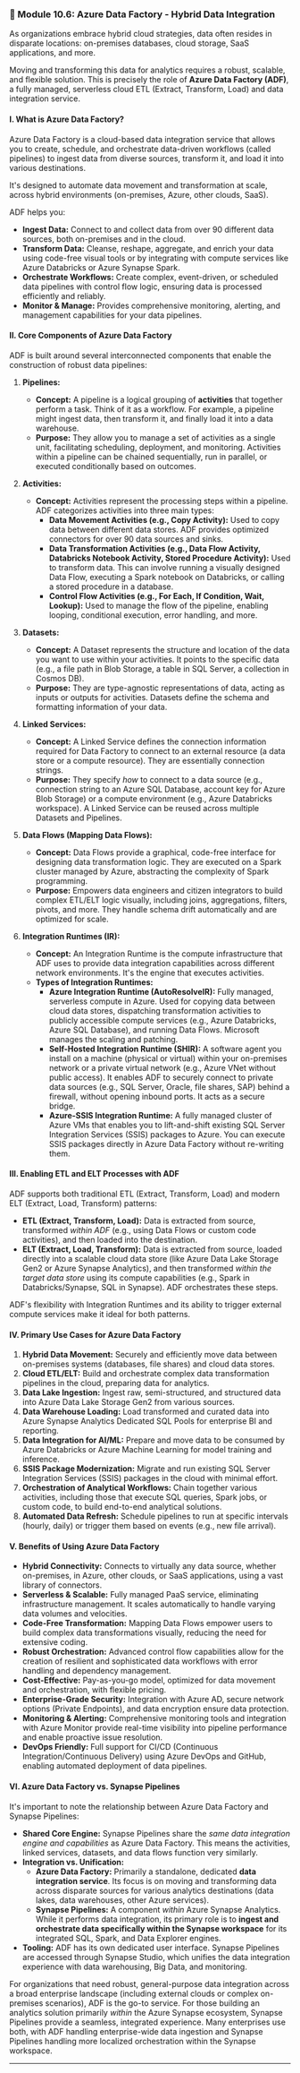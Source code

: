 ### **🔗 Module 10.6: Azure Data Factory - Hybrid Data Integration**

As organizations embrace hybrid cloud strategies, data often resides in disparate locations: on-premises databases, cloud storage, SaaS applications, and more. 

Moving and transforming this data for analytics requires a robust, scalable, and flexible solution. This is precisely the role of **Azure Data Factory (ADF)**, a fully managed, serverless cloud ETL (Extract, Transform, Load) and data integration service.

#### **I. What is Azure Data Factory?**

Azure Data Factory is a cloud-based data integration service that allows you to create, schedule, and orchestrate data-driven workflows (called pipelines) to ingest data from diverse sources, transform it, and load it into various destinations. 

It's designed to automate data movement and transformation at scale, across hybrid environments (on-premises, Azure, other clouds, SaaS).

ADF helps you:
* **Ingest Data:** Connect to and collect data from over 90 different data sources, both on-premises and in the cloud.
* **Transform Data:** Cleanse, reshape, aggregate, and enrich your data using code-free visual tools or by integrating with compute services like Azure Databricks or Azure Synapse Spark.
* **Orchestrate Workflows:** Create complex, event-driven, or scheduled data pipelines with control flow logic, ensuring data is processed efficiently and reliably.
* **Monitor & Manage:** Provides comprehensive monitoring, alerting, and management capabilities for your data pipelines.

#### **II. Core Components of Azure Data Factory**

ADF is built around several interconnected components that enable the construction of robust data pipelines:

1.  **Pipelines:**
    * **Concept:** A pipeline is a logical grouping of **activities** that together perform a task. Think of it as a workflow. For example, a pipeline might ingest data, then transform it, and finally load it into a data warehouse.
    * **Purpose:** They allow you to manage a set of activities as a single unit, facilitating scheduling, deployment, and monitoring. Activities within a pipeline can be chained sequentially, run in parallel, or executed conditionally based on outcomes.

2.  **Activities:**
    * **Concept:** Activities represent the processing steps within a pipeline. ADF categorizes activities into three main types:
        * **Data Movement Activities (e.g., Copy Activity):** Used to copy data between different data stores. ADF provides optimized connectors for over 90 data sources and sinks.
        * **Data Transformation Activities (e.g., Data Flow Activity, Databricks Notebook Activity, Stored Procedure Activity):** Used to transform data. This can involve running a visually designed Data Flow, executing a Spark notebook on Databricks, or calling a stored procedure in a database.
        * **Control Flow Activities (e.g., For Each, If Condition, Wait, Lookup):** Used to manage the flow of the pipeline, enabling looping, conditional execution, error handling, and more.

3.  **Datasets:**
    * **Concept:** A Dataset represents the structure and location of the data you want to use within your activities. It points to the specific data (e.g., a file path in Blob Storage, a table in SQL Server, a collection in Cosmos DB).
    * **Purpose:** They are type-agnostic representations of data, acting as inputs or outputs for activities. Datasets define the schema and formatting information of your data.

4.  **Linked Services:**
    * **Concept:** A Linked Service defines the connection information required for Data Factory to connect to an external resource (a data store or a compute resource). They are essentially connection strings.
    * **Purpose:** They specify *how* to connect to a data source (e.g., connection string to an Azure SQL Database, account key for Azure Blob Storage) or a compute environment (e.g., Azure Databricks workspace). A Linked Service can be reused across multiple Datasets and Pipelines.

5.  **Data Flows (Mapping Data Flows):**
    * **Concept:** Data Flows provide a graphical, code-free interface for designing data transformation logic. They are executed on a Spark cluster managed by Azure, abstracting the complexity of Spark programming.
    * **Purpose:** Empowers data engineers and citizen integrators to build complex ETL/ELT logic visually, including joins, aggregations, filters, pivots, and more. They handle schema drift automatically and are optimized for scale.

6.  **Integration Runtimes (IR):**
    * **Concept:** An Integration Runtime is the compute infrastructure that ADF uses to provide data integration capabilities across different network environments. It's the engine that executes activities.
    * **Types of Integration Runtimes:**
        * **Azure Integration Runtime (AutoResolveIR):** Fully managed, serverless compute in Azure. Used for copying data between cloud data stores, dispatching transformation activities to publicly accessible compute services (e.g., Azure Databricks, Azure SQL Database), and running Data Flows. Microsoft manages the scaling and patching.
        * **Self-Hosted Integration Runtime (SHIR):** A software agent you install on a machine (physical or virtual) within your on-premises network or a private virtual network (e.g., Azure VNet without public access). It enables ADF to securely connect to private data sources (e.g., SQL Server, Oracle, file shares, SAP) behind a firewall, without opening inbound ports. It acts as a secure bridge.
        * **Azure-SSIS Integration Runtime:** A fully managed cluster of Azure VMs that enables you to lift-and-shift existing SQL Server Integration Services (SSIS) packages to Azure. You can execute SSIS packages directly in Azure Data Factory without re-writing them.

#### **III. Enabling ETL and ELT Processes with ADF**

ADF supports both traditional ETL (Extract, Transform, Load) and modern ELT (Extract, Load, Transform) patterns:

* **ETL (Extract, Transform, Load):** Data is extracted from source, transformed *within ADF* (e.g., using Data Flows or custom code activities), and then loaded into the destination.
* **ELT (Extract, Load, Transform):** Data is extracted from source, loaded directly into a scalable cloud data store (like Azure Data Lake Storage Gen2 or Azure Synapse Analytics), and then transformed *within the target data store* using its compute capabilities (e.g., Spark in Databricks/Synapse, SQL in Synapse). ADF orchestrates these steps.

ADF's flexibility with Integration Runtimes and its ability to trigger external compute services make it ideal for both patterns.

#### **IV. Primary Use Cases for Azure Data Factory**

1.  **Hybrid Data Movement:** Securely and efficiently move data between on-premises systems (databases, file shares) and cloud data stores.
2.  **Cloud ETL/ELT:** Build and orchestrate complex data transformation pipelines in the cloud, preparing data for analytics.
3.  **Data Lake Ingestion:** Ingest raw, semi-structured, and structured data into Azure Data Lake Storage Gen2 from various sources.
4.  **Data Warehouse Loading:** Load transformed and curated data into Azure Synapse Analytics Dedicated SQL Pools for enterprise BI and reporting.
5.  **Data Integration for AI/ML:** Prepare and move data to be consumed by Azure Databricks or Azure Machine Learning for model training and inference.
6.  **SSIS Package Modernization:** Migrate and run existing SQL Server Integration Services (SSIS) packages in the cloud with minimal effort.
7.  **Orchestration of Analytical Workflows:** Chain together various activities, including those that execute SQL queries, Spark jobs, or custom code, to build end-to-end analytical solutions.
8.  **Automated Data Refresh:** Schedule pipelines to run at specific intervals (hourly, daily) or trigger them based on events (e.g., new file arrival).

#### **V. Benefits of Using Azure Data Factory**

* **Hybrid Connectivity:** Connects to virtually any data source, whether on-premises, in Azure, other clouds, or SaaS applications, using a vast library of connectors.
* **Serverless & Scalable:** Fully managed PaaS service, eliminating infrastructure management. It scales automatically to handle varying data volumes and velocities.
* **Code-Free Transformation:** Mapping Data Flows empower users to build complex data transformations visually, reducing the need for extensive coding.
* **Robust Orchestration:** Advanced control flow capabilities allow for the creation of resilient and sophisticated data workflows with error handling and dependency management.
* **Cost-Effective:** Pay-as-you-go model, optimized for data movement and orchestration, with flexible pricing.
* **Enterprise-Grade Security:** Integration with Azure AD, secure network options (Private Endpoints), and data encryption ensure data protection.
* **Monitoring & Alerting:** Comprehensive monitoring tools and integration with Azure Monitor provide real-time visibility into pipeline performance and enable proactive issue resolution.
* **DevOps Friendly:** Full support for CI/CD (Continuous Integration/Continuous Delivery) using Azure DevOps and GitHub, enabling automated deployment of data pipelines.

#### **VI. Azure Data Factory vs. Synapse Pipelines**

It's important to note the relationship between Azure Data Factory and Synapse Pipelines:

* **Shared Core Engine:** Synapse Pipelines share the *same data integration engine and capabilities* as Azure Data Factory. This means the activities, linked services, datasets, and data flows function very similarly.
* **Integration vs. Unification:**
    * **Azure Data Factory:** Primarily a standalone, dedicated **data integration service**. Its focus is on moving and transforming data across disparate sources for various analytics destinations (data lakes, data warehouses, other Azure services).
    * **Synapse Pipelines:** A component *within* Azure Synapse Analytics. While it performs data integration, its primary role is to **ingest and orchestrate data specifically within the Synapse workspace** for its integrated SQL, Spark, and Data Explorer engines.
* **Tooling:** ADF has its own dedicated user interface. Synapse Pipelines are accessed through Synapse Studio, which unifies the data integration experience with data warehousing, Big Data, and monitoring.

For organizations that need robust, general-purpose data integration across a broad enterprise landscape (including external clouds or complex on-premises scenarios), ADF is the go-to service. For those building an analytics solution primarily *within* the Azure Synapse ecosystem, Synapse Pipelines provide a seamless, integrated experience. Many enterprises use both, with ADF handling enterprise-wide data ingestion and Synapse Pipelines handling more localized orchestration within the Synapse workspace.

---